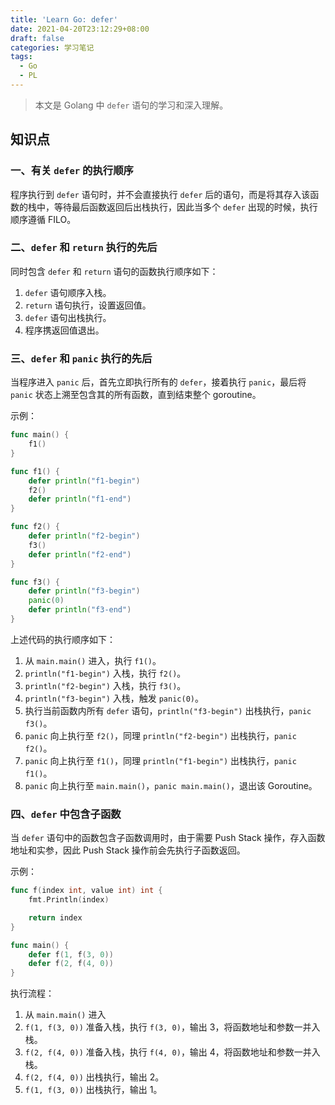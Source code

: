 ```yaml
---
title: 'Learn Go: defer'
date: 2021-04-20T23:12:29+08:00
draft: false
categories: 学习笔记
tags:
  - Go
  - PL
---
```




> 本文是 Golang 中 `defer` 语句的学习和深入理解。

## 知识点

### 一、有关 `defer` 的执行顺序

程序执行到 `defer` 语句时，并不会直接执行 `defer` 后的语句，而是将其存入该函数的栈中，等待最后函数返回后出栈执行，因此当多个 `defer` 出现的时候，执行顺序遵循 FILO。

### 二、`defer` 和 `return` 执行的先后

同时包含 `defer` 和 `return` 语句的函数执行顺序如下：

1. `defer` 语句顺序入栈。
2. `return` 语句执行，设置返回值。
3. `defer` 语句出栈执行。
4. 程序携返回值退出。

### 三、`defer` 和 `panic` 执行的先后

当程序进入 `panic` 后，首先立即执行所有的 `defer`，接着执行 `panic`，最后将 `panic` 状态上溯至包含其的所有函数，直到结束整个 goroutine。

示例：

```go
func main() {
    f1()
}

func f1() {
    defer println("f1-begin")
    f2()
    defer println("f1-end")
}

func f2() {
    defer println("f2-begin")
    f3()
    defer println("f2-end")
}

func f3() {
    defer println("f3-begin")
    panic(0)
    defer println("f3-end")
}
```

上述代码的执行顺序如下：

1. 从 `main.main()` 进入，执行 `f1()`。
2. `println("f1-begin")` 入栈，执行 `f2()`。
3. `println("f2-begin")` 入栈，执行 `f3()`。
4. `println("f3-begin")` 入栈，触发 `panic(0)`。
5. 执行当前函数内所有 `defer` 语句，`println("f3-begin")` 出栈执行，`panic f3()`。
6. `panic` 向上执行至 `f2()`，同理 `println("f2-begin")` 出栈执行，`panic f2()`。
7. `panic` 向上执行至 `f1()`，同理 `println("f1-begin")` 出栈执行，`panic f1()`。
8. `panic` 向上执行至 `main.main()`，`panic main.main()`，退出该 Goroutine。

### 四、`defer` 中包含子函数

当 `defer` 语句中的函数包含子函数调用时，由于需要 Push Stack 操作，存入函数地址和实参，因此 Push Stack 操作前会先执行子函数返回。

示例：

```go
func f(index int, value int) int {
    fmt.Println(index)

    return index
}

func main() {
    defer f(1, f(3, 0))
    defer f(2, f(4, 0))
}
```

执行流程：

1. 从 `main.main()` 进入
2. `f(1, f(3, 0))` 准备入栈，执行 `f(3, 0)`，输出 3，将函数地址和参数一并入栈。
3. `f(2, f(4, 0))` 准备入栈，执行 `f(4, 0)`，输出 4，将函数地址和参数一并入栈。
4. `f(2, f(4, 0))` 出栈执行，输出 2。
5. `f(1, f(3, 0))` 出栈执行，输出 1。
